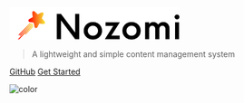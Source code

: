<img src="_media/icon-left-font.svg" alt="icon" width="300px"/>

> A lightweight and simple content management system

[GitHub](https://github.com/afroraydude/nozomi-core)
[Get Started](README.md)

![color](#f0f0f0)